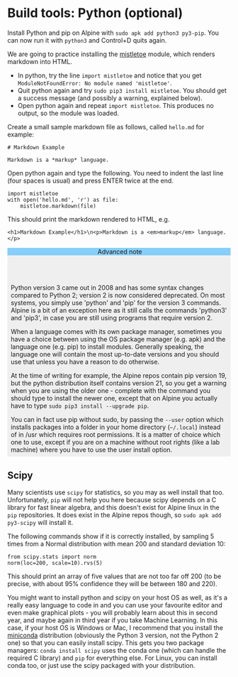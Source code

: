 # Build tools: Python (optional)

Install Python and pip on Alpine with `sudo apk add python3 py3-pip`. You can now run it with `python3` and Control+D quits again.

We are going to practice installing the [mistletoe](https://github.com/miyuchina/mistletoe) module, which renders markdown into HTML.

  - In python, try the line `import mistletoe` and notice that you get `ModuleNotFoundError: No module named 'mistletoe'`. 
  - Quit python again and try `sudo pip3 install mistletoe`. You should get a success message (and possibly a warning, explained below).
  - Open python again and repeat `import mistletoe`. This produces no output, so the module was loaded.

Create a small sample markdown file as follows, called `hello.md` for example:

    # Markdown Example

    Markdown is a *markup* language.

Open python again and type the following. You need to indent the last line (four spaces is usual) and press ENTER twice at the end.

    import mistletoe
    with open('hello.md', 'r') as file:
        mistletoe.markdown(file)

This should print the markdown rendered to HTML, e.g.

    <h1>Markdown Example</h1>\n<p>Markdown is a <em>markup</em> language.</p>


<style>
div.container { padding: 0; background-color: #efefef; }
div.advanced header { background-color: lightskyblue;   padding-left: 0.5ex; }
span.advanced-title::before { content: "Advanced note" }
div.container-content { padding: 1ex; }
div.container-content :first-child { margin-top: 0; }
div.container-content :last-child { margin-bottom: 0; }
</style>
<div class="advanced container">
<header><span class="advanced-title"></span></header>
<div class="container-content">
<p>Python version 3 came out in 2008 and has some syntax changes compared to Python 2; version 2 is now considered deprecated. On most systems, you simply use 'python' and 'pip' for the version 3 commands. Alpine is a bit of an exception here as it still calls the commands 'python3' and 'pip3', in case you are still using programs that require version 2.</p>
<p>When a language comes with its own package manager, sometimes you have a choice between using the OS package manager (e.g. apk) and the language one (e.g. pip) to install modules. Generally speaking, the language one will contain the most up-to-date versions and you should use that unless you have a reason to do otherwise.</p>
<p>At the time of writing for example, the Alpine repos contain pip version 19, but the python distribution itself contains version 21, so you get a warning when you are using the older one - complete with the command you should type to install the newer one, except that on Alpine you actually have to type <code class="language-plaintext">sudo pip3 install --upgrade pip</code>.</p>
<p>
You can in fact use pip without sudo, by passing the <code>--user</code> option which installs packages into a folder in your home directory (<code>~/.local</code>) instead of in /usr which requires root permissions. It is a matter of choice which one to use, except if you are on a machine without root rights (like a lab machine) where you have to use the user install option.
</p>
</div>
</div>

## Scipy

Many scientists use `scipy` for statistics, so you may as well install that too. Unfortunately, `pip` will not help you here because scipy depends on a C library for fast linear algebra, and this doesn't exist for Alpine linux in the `pip` repositories. It does exist in the Alpine repos though, so `sudo apk add py3-scipy` will install it.

The following commands show if it is correctly installed, by sampling 5 times from a Normal distribution with mean 200 and standard deviation 10:

    from scipy.stats import norm
    norm(loc=200, scale=10).rvs(5)

This should print an array of five values that are not too far off 200 (to be precise, with about 95% confidence they will be between 180 and 220).

You might want to install python and scipy on your host OS as well, as it's a really easy language to code in and you can use your favourite editor and even make graphical plots - you will probably learn about this in second year, and maybe again in third year if you take Machine Learning. In this case, if your host OS is Windows or Mac, I recommend that you install the [miniconda](https://docs.conda.io/en/latest/miniconda.html) distribution (obviously the Python 3 version, not the Python 2 one) so that you can easily install scipy. This gets you two package managers: `conda install scipy` uses the conda one (which can handle the required C library) and `pip` for everything else. For Linux, you can install conda too, or just use the scipy packaged with your distribution.